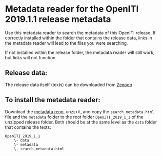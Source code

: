 # Metadata reader for the OpenITI 2019.1.1 release metadata

Use this metadata reader to search the metadata of this OpenITI release. 
If correctly installed within the folder that contains the release data, 
links in the metadata reader will lead to the files you were searching. 

If not installed within the release folder, the metadata reader 
will still work, but links will not function. 

## Release data: 

The release data itself (texts) can be downloaded from [Zenodo](https://zenodo.org/record/3082464#.Xt3s2zozZPY)

## To install the metadata reader: 

Download the [metadata repo](https://github.com/OpenITI/release_2019_1_metadata), unzip it, and copy the `search_metadata.html` file and the `metadata` folder to the root folder `OpenITI_2019_1_1` of the unzipped release folder. Both should be at the same level as the `data` folder that contains the texts: 
```
OpenITI_2019_1_1
    \- data
    \- metadata
    \- search_metadata.html
```    